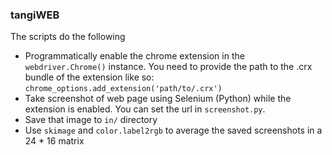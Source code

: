 ### tangiWEB

The scripts do the following


- Programmatically enable the chrome extension in the `webdriver.Chrome()` instance. You need to provide the path to the .crx bundle of the extension like so: `chrome_options.add_extension('path/to/.crx')`
- Take screenshot of web page using Selenium (Python) while the extension is enabled. You can set the url in `screenshot.py`. 
- Save that image to `in/` directory
- Use `skimage` and `color.label2rgb` to average the saved screenshots in a 24 * 16 matrix